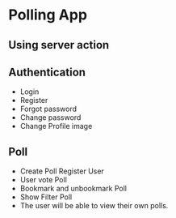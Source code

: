 # Polling App

## Using server action

## Authentication

- Login
- Register
- Forgot password
- Change password
- Change Profile image

## Poll

- Create Poll Register User
- User vote Poll
- Bookmark and unbookmark Poll
- Show Filter Poll
- The user will be able to view their own polls.
